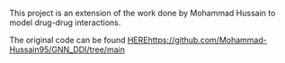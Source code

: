 This project is an extension of the work done by Mohammad Hussain to model drug-drug interactions. 

The original code can be found [HERE](https://github.com/Mohammad-Hussain95/GNN_DDI/tree/main)https://github.com/Mohammad-Hussain95/GNN_DDI/tree/main
